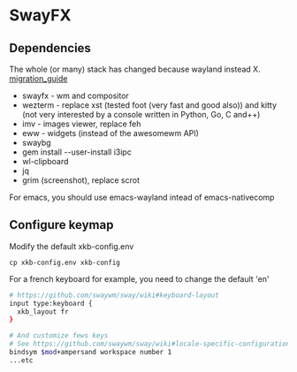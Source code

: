 # SwayFX

## Dependencies
The whole (or many) stack has changed because wayland instead X.
[migration_guide](https://github.com/swaywm/sway/wiki/i3-Migration-Guide)

- swayfx - wm and compositor
- wezterm - replace xst (tested foot (very fast and good also)) and kitty (not very interested by a console written in Python, Go, C and++)
- imv - images viewer, replace feh
- eww - widgets (instead of the awesomewm API)
- swaybg
- gem install --user-install i3ipc
- wl-clipboard
- jq
- grim (screenshot), replace scrot

For emacs, you should use emacs-wayland intead of emacs-nativecomp

## Configure keymap

Modify the default xkb-config.env

    cp xkb-config.env xkb-config

For a french keyboard for example, you need to change the default 'en'

```sh
# https://github.com/swaywm/sway/wiki#keyboard-layout
input type:keyboard {
  xkb_layout fr
}

# And customize fews keys
# See https://github.com/swaywm/sway/wiki#locale-specific-configuration-tricks
bindsym $mod+ampersand workspace number 1
...etc
```
